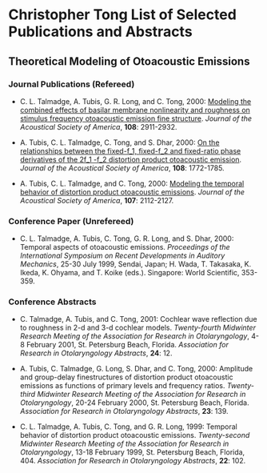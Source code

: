 # Christopher Tong List of Selected Publications and Abstracts

## Theoretical Modeling of Otoacoustic Emissions

### Journal Publications (Refereed)

- C. L. Talmadge, A. Tubis, G. R. Long, and C. Tong, 2000:  [Modeling the combined effects of basilar membrane nonlinearity and roughness on stimulus frequency otoacoustic emission fine structure](https://doi.org/10.1121/1.1321012). *Journal of the Acoustical Society of America*, **108**: 2911-2932.

- A. Tubis, C. L. Talmadge, C. Tong, and S. Dhar, 2000: [On the relationships between the fixed-f_1, fixed-f_2 and fixed-ratio phase derivatives of the 2f_1 -f_2 
distortion product otoacoustic emission](https://doi.org/10.1121/1.1310666). *Journal of the Acoustical Society of America*, **108**:  1772-1785.

- A. Tubis, C. L. Talmadge, and C. Tong, 2000:  [Modeling the temporal behavior of distortion product otoacoustic emissions](https://doi.org/10.1121/1.428493).  *Journal of the Acoustical Society of America*, 
**107**:  2112-2127.

### Conference Paper (Unrefereed)

- C. L. Talmadge, A. Tubis, C. Tong, G. R. Long, and S. Dhar, 2000:  Temporal aspects of otoacoustic emissions. *Proceedings of the International Symposium on Recent Developments in Auditory
Mechanics*, 25-30 July 1999, Sendai, Japan; H. Wada, T. Takasaka, K. Ikeda, K. Ohyama, and T. Koike (eds.).  Singapore:  World Scientific, 353-359.

### Conference Abstracts

- C. Talmadge, A. Tubis, and C. Tong, 2001:  Cochlear wave reflection due to roughness in 2-d and 3-d cochlear models.  *Twenty-fourth Midwinter Research Meeting of the Association
for Research in Otolaryngology*, 4-8 February 2001, St. Petersburg Beach, Florida. *Association for Research in Otolaryngology Abstracts*, **24**: 12.


- A. Tubis, C. Talmadge, G. Long, S. Dhar, and C. Tong, 2000: Amplitude and group-delay finestructures of distortion product otoacoustic emissions as functions of primary
levels and frequency ratios.  *Twenty-third Midwinter Research Meeting of the Association for Research in Otolaryngology*, 20-24 February 2000, St. Petersburg Beach, 
Florida. *Association for Research in Otolaryngology Abstracts*, **23**: 139.

- C. L. Talmadge, A. Tubis, C. Tong, and G. R. Long, 1999:  Temporal behavior of distortion product  otoacoustic emissions. *Twenty-second Midwinter Research Meeting 
of the Association for Research in Otolaryngology*, 13-18 February 1999, St. Petersburg Beach, Florida, 404.   *Association for Research in Otolaryngology Abstracts*, **22**: 102.


